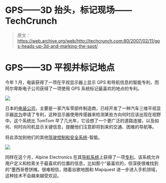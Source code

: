 # GPS——3D 抬头，标记现场——TechCrunch

> 原文：<https://web.archive.org/web/http://techcrunch.com:80/2007/02/11/gps-heads-up-3d-and-marking-the-spot/>

# GPS——3D 平视并标记地点

今年 1 月，电装获得了一项在平视显示器上显示 GPS 和导航信息的智能专利，而阿尔卑斯电子公司获得了一项使用 GPS 系统标记最喜欢的地点的专利。

![](img/c0fbeddc0ce24a6a53478f81abdc8033.png)

日本的[电装公司](https://web.archive.org/web/20210227080930/http://www.denso.co.jp/en/)，主要是一家汽车零部件制造商，已经开发了一种汽车三维平视显示器[并为](https://web.archive.org/web/20210227080930/http://www.patentmonkey.com/PM/PatentID/7167779.aspx)申请了专利，这种显示器使用传感器来检测某些方向何时应该出现在视野中。这个系统比 TomTom 早了几光年，它设想了一个更广泛的道路连接，以及如何、何时向司机显示关键信息，提醒他们注意即将到来的交通、困难的导航等。

将此添加到他们的其他[驾驶控制和安全系统](https://web.archive.org/web/20210227080930/http://www.globaldensoproducts.com/dcs/)-智能。

![](img/dd28cda6b61feb3723ad8201d1fca83a.png)

同样在这个月，Alpine Electronics 在其[导航系统](https://web.archive.org/web/20210227080930/http://www.alpine-usa.com/US-en/products/product.php?model=NVE-N872A&lang=en&tab=F)上获得了一项[专利](https://web.archive.org/web/20210227080930/http://www.patentmonkey.com/pm/patentid/7171304.aspx)，该系统允许用户定义和检索关于最喜欢的位置的信息，比如那个“最喜欢的，但深夜很难找到的”墨西哥卷饼摊。很难相信，随着谷歌地图和 Mapquest 进一步进入手机领域，这种技术不会越来越受欢迎。